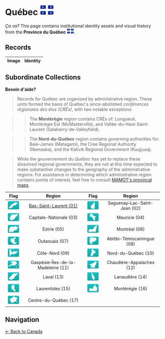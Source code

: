 # Québec ![QC](https://github.com/apapenheim/nation-branding-now/blob/master/images/FlagKit/NA/CA/QC/QC@2x.png)

*Ça va?* This page contains institutional identity assets and visual history from the **Province du Québec** ![QC](../../../images/FlagKit/NA/CA/QC/QC.png).

## Records

| Image | Identity |
| :---: | :--- |

## Subordinate Collections

**Besoin d'aide?**
>Records for Québec are organized by administrative region. These units formed the basis of Québec's since-abolished *conférences régionales des élus (CRÉs)*, with two notable exceptions:

>>The **Montérégie** region contains CRÉs of: Longueuil, Montérégie Est (McMasterville), and Vallée-du-Haut-Saint-Laurent (Salaberry-de-Valleyfield).

>>The **Nord-du-Québec** region contains governing authorities for: Baie-James (Matagami), the Cree Regional Authority (Nemaska), and the Kativik Regional Government (Kuujjuaq).

>While the *gouvernement du Québec* has yet to replace these dissolved regional governments, they are not at this time expected to make substantive changes to the geography of the administrative regions. For assistance in determining which administrative region contains points of interest, feel free to consult [MAMOT's provincal maps](http://www.mamot.gouv.qc.ca/organisation-municipale/cartotheque/cartes-provinciales/).

| Flag | Region | Flag | Region |
| :---: | :---: | :---: | :---: |
| ![01](../../../images/FlagKit/NA/CA/QC/01/01@2x.png) | [Bas-Saint-Laurent (01)](01/README.md) | ![02](../../../images/FlagKit/NA/CA/QC/02/02@2x.png) | Saguenay–Lac-Saint-Jean (02) |
| ![03](../../../images/FlagKit/NA/CA/QC/03/03@2x.png) | Capitale-Nationale (03) | ![04](../../../images/FlagKit/NA/CA/QC/04/04@2x.png) | Mauricie (04) |
| ![05](../../../images/FlagKit/NA/CA/QC/05/05@2x.png) | Estrie (05) | ![06](../../../images/FlagKit/NA/CA/QC/06/06@2x.png) | Montréal (06) |
| ![07](../../../images/FlagKit/NA/CA/QC/07/07@2x.png) | Outaouais (07) | ![08](../../../images/FlagKit/NA/CA/QC/08/08@2x.png) | Abitibi-Témiscamingue (08) |
| ![09](../../../images/FlagKit/NA/CA/QC/09/09@2x.png) | Côte-Nord (09) | ![10](../../../images/FlagKit/NA/CA/QC/10/10@2x.png) | Nord-du-Québec (10) |
| ![11](../../../images/FlagKit/NA/CA/QC/11/11@2x.png) | Gaspésie–Îles-de-la-Madeleine (11) | ![12](../../../images/FlagKit/NA/CA/QC/12/12@2x.png) | Chaudière-Appalaches (12) |
| ![13](../../../images/FlagKit/NA/CA/QC/13/13@2x.png) | Laval (13) | ![14](../../../images/FlagKit/NA/CA/QC/14/14@2x.png) | Lanaudière (14) |
| ![15](../../../images/FlagKit/NA/CA/QC/15/15@2x.png) | Laurentides (15) | ![16](../../../images/FlagKit/NA/CA/QC/16/16@2x.png) | Montérégie (16) |
| ![17](../../../images/FlagKit/NA/CA/QC/17/17@2x.png) | Centre-du-Québec (17) |

## Navigation

[← Back to Canada](../README.md)
